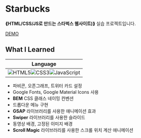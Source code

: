 # Starbucks

__⟪HTML/CSS/JS로 만드는 스타벅스 웹사이트)⟫__ 실습 프로젝트입니다.

[DEMO](https://donghun-k.github.io/front-end-basic/starbucks/)

## What I Learned
|Language|
|:---:|
|![HTML5](https://img.shields.io/badge/HTML5-E34F26?style=for-the-badge&logo=html5&logoColor=white)![CSS3](https://img.shields.io/badge/CSS3-1572B6?style=for-the-badge&logo=css3&logoColor=white)![JavaScript](https://img.shields.io/badge/JavaScript-323330?style=for-the-badge&logo=javascript&logoColor=F7DF1E)|
- 파비콘, 오픈그래프, 트위터 카드 설정
- Google Fonts, Google Material Icons 사용
- __BEM__ CSS 클래스 네이밍 컨벤션
- 드롭다운 메뉴 구현
- __GSAP__ 라이브러리를 사용한 애니메이션 효과
- __Swiper__ 라이브러리를 사용한 슬라이드
- 동영상 배경, 고정된 이미지 배경
- __Scroll Magic__ 라이브러리를 사용한 스크롤 위치 계산 애니메이션

